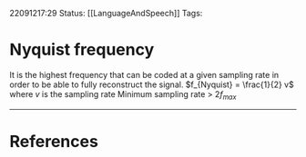 22091217:29
Status:  [[LanguageAndSpeech]]
Tags: 

# Nyquist frequency
It is the highest frequency that can be coded at a given sampling rate in order to be able to fully reconstruct the signal. $f_{Nyquist} = \frac{1}{2} v$ where $v$ is the sampling rate 
Minimum sampling rate > $2f_{max}$ 

---
# References
